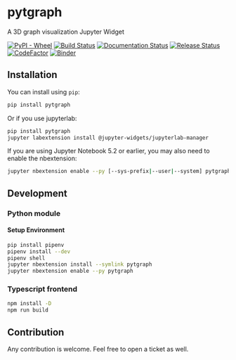 
# pytgraph

A 3D graph visualization Jupyter Widget

[![PyPI - Wheel][pypi-image]][pypi-url]
[![Build Status][build-action-image]][build-action-url]
[![Documentation Status][doc-action-image]][doc-action-url]
[![Release Status][release-action-image]][release-action-url]
[![CodeFactor][codefactor-image]][codefactor-url]
[![Binder][binder-image]][binder-url]

## Installation

You can install using `pip`:

```bash
pip install pytgraph
```

Or if you use jupyterlab:

```bash
pip install pytgraph
jupyter labextension install @jupyter-widgets/jupyterlab-manager
```

If you are using Jupyter Notebook 5.2 or earlier, you may also need to enable
the nbextension:
```bash
jupyter nbextension enable --py [--sys-prefix|--user|--system] pytgraph
```

## Development

### Python module

#### Setup Environment

```bash
pip install pipenv
pipenv install --dev
pipenv shell
jupyter nbextension install --symlink pytgraph
jupyter nbextension enable --py pytgraph
```

### Typescript frontend

```bash
npm install -D
npm run build
```

## Contribution

Any contribution is welcome. Feel free to open a ticket as well.


[pypi-url]: https://pypi.org/project/pytgraph/
[pypi-image]: https://img.shields.io/pypi/wheel/pytgraph
[build-action-url]: https://github.com/intv0id/pytgraph/actions?query=workflow%3A%22Build%22
[build-action-image]: https://github.com/intv0id/pytgraph/workflows/Build/badge.svg
[doc-action-url]: https://github.com/intv0id/pytgraph/actions?query=workflow%3A%22Documentation%22
[doc-action-image]: https://github.com/intv0id/pytgraph/workflows/Documentation/badge.svg
[release-action-url]: https://github.com/intv0id/pytgraph/actions?query=workflow%3A%22Release%22
[release-action-image]: https://github.com/intv0id/pytgraph/workflows/Release/badge.svg
[codefactor-url]: https://www.codefactor.io/repository/github/intv0id/pytgraph
[codefactor-image]: https://www.codefactor.io/repository/github/intv0id/pytgraph/badge
[binder-image]: https://mybinder.org/badge_logo.svg
[binder-url]: https://mybinder.org/v2/gh/intv0id/pytgraph/master?filepath=examples
